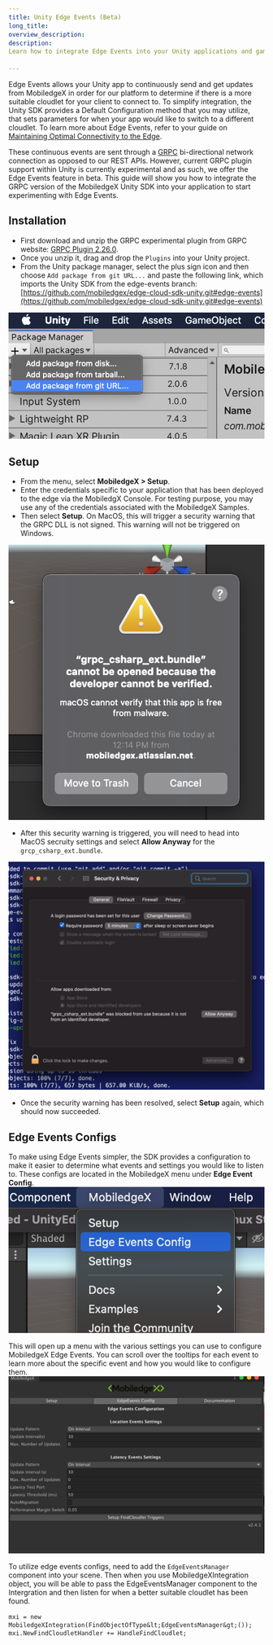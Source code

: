 ```yaml
---
title: Unity Edge Events (Beta)
long_title: 
overview_description: 
description: 
Learn how to integrate Edge Events into your Unity applications and games.

---
```


Edge Events allows your Unity app to continuously send and get updates from MobiledgeX in order for our platform to determine if there is a more suitable cloudlet for your client to connect to. To simplify integration, the Unity SDK provides a Default Configuration method that you may utilize, that sets parameters for when your app would like to switch to a different cloudlet. To learn more about Edge Events, refer to your guide on [Maintaining Optimal Connectivity to the Edge](https://dev-stage.mobiledgex.com/sdks/edge-events-overview).

These continuous events are sent through a [GRPC](https://grpc.io/) bi-directional network connection as opposed to our REST APIs. However, current GRPC plugin support within Unity is currently experimental and as such, we offer the Edge Events feature in beta. This guide will show you how to integrate the GRPC version of the MobiledgeX Unity SDK into your application to start experimenting with Edge Events. 
## Installation


- First download and unzip the GRPC experimental plugin from GRPC website: [GRPC Plugin 2.26.0](https://packages.grpc.io/archive/2019/11/6950e15882f28e43685e948a7e5227bfcef398cd-6d642d6c-a6fc-4897-a612-62b0a3c9026b/csharp/grpc_unity_package.2.26.0-dev.zip).
- Once you unzip it, drag and drop the `Plugins` into your Unity project.  
- From the Unity package manager, select the plus sign icon and then choose `Add package from git URL...` and paste the following link, which imports the Unity SDK from the edge-events branch: [https://github.com/mobiledgex/edge-cloud-sdk-unity.git#edge-events](https://github.com/mobiledgex/edge-cloud-sdk-unity.git#edge-events) 


![Add Package from Git](/developer/assets/add-comp-vision-unity/add-package-git.png "Add Package from Git")

## Setup


- From the menu, select **MobiledgeX &gt; Setup**. 
- Enter the credentials specific to your application that has been deployed to the edge via the MobiledgX Console. For testing purpose, you may use any of the credentials associated with the MobiledgeX Samples. 
- Then select **Setup**. On MacOS, this will trigger a security warning that the GRPC DLL is not signed. This warning will not be triggered on Windows. 


![GRPC Warning](/developer/assets/unity-edge-events/grpc-warning.png "GRPC Warning")


- After this security warning is triggered, you will need to head into MacOS secruity settings and select **Allow Anyway** for the `grcp_csharp_ext.bundle`.


![MacOS Secruity](/developer/assets/unity-edge-events/macos-secruity.png "MacOS Secruity")


- Once the security warning has been resolved, select **Setup** again, which should now succeeded. 


## Edge Events Configs

To make using Edge Events simpler, the SDK provides a configuration to make it easier to determine what events and settings you would like to listen to. These configs are located in the MobiledgeX menu under **Edge Event Config**. 
![Edge Event Config Menu](/developer/assets/unity-edge-events/edge-events-menu.png "Edge Event Config Menu")

This will open up a menu with the various settings you can use to configure MobiledgeX Edge Events. You can scroll over the tooltips for each event to learn more about the specific event and how you would like to configure them. 
![Edge Events Configs](/developer/assets/unity-edge-events/edge-events-configs.png "Edge Events Configs")

To utilize edge events configs, need to add the `EdgeEventsManager` component into your scene. Then when you use MobiledgeXIntegration object, you will be able to pass the EdgeEventsManager component to the Intergration and then listen for when a better suitable cloudlet has been found. 

```
mxi = new MobiledgeXIntegration(FindObjectOfType&lt;EdgeEventsManager&gt;());
mxi.NewFindCloudletHandler += HandleFindCloudlet;
```

